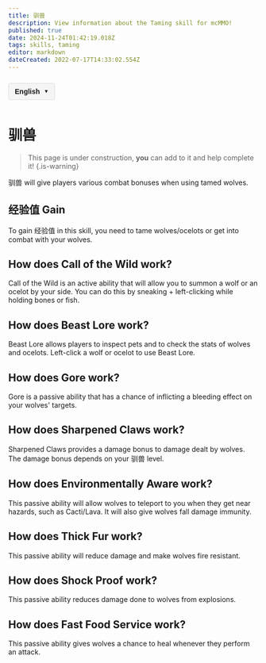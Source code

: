 ```yaml
---
title: 驯兽
description: View information about the Taming skill for mcMMO!
published: true
date: 2024-11-24T01:42:19.018Z
tags: skills, taming
editor: markdown
dateCreated: 2022-07-17T14:33:02.554Z
---
```



<!-- 语言切换器开始 -->
<div class="language-switcher">
  <div class="language-switcher-current">
    <span class="current-language">English</span>
    <span class="dropdown-icon">▼</span>
  </div>
  <div class="language-switcher-dropdown">
        <div class="language-option active" data-lang="en">English</div>
    <div class="language-option " data-lang="zh">中文</div>
    <div class="language-option " data-lang="es">Español</div>
    <div class="language-option " data-lang="fr">Français</div>
    <div class="language-option " data-lang="de">Deutsch</div>
    <div class="language-option " data-lang="ru">Русский</div>
    <div class="language-option " data-lang="ja">日本語</div>
    <div class="language-option " data-lang="ko">한국어</div>

  </div>
</div>

<style>
.language-switcher {
  position: relative;
  display: inline-block;
  margin: 10px 0;
  font-family: Arial, sans-serif;
  z-index: 100;
}

.language-switcher-current {
  display: flex;
  align-items: center;
  cursor: pointer;
  padding: 8px 12px;
  background-color: #f5f5f5;
  border: 1px solid #ddd;
  border-radius: 4px;
}

.current-language {
  margin-right: 8px;
  font-weight: bold;
}

.dropdown-icon {
  font-size: 10px;
}

.language-switcher-dropdown {
  display: none;
  position: absolute;
  top: 100%;
  left: 0;
  background-color: white;
  border: 1px solid #ddd;
  border-radius: 4px;
  box-shadow: 0 2px 5px rgba(0,0,0,0.1);
  min-width: 150px;
  z-index: 101;
}

.language-switcher:hover .language-switcher-dropdown {
  display: block;
}

.language-option {
  padding: 8px 12px;
  cursor: pointer;
  transition: background-color 0.2s;
}

.language-option:hover {
  background-color: #f0f0f0;
}

.language-option.active {
  background-color: #e6f7ff;
  font-weight: bold;
}
</style>


<script>
document.addEventListener('DOMContentLoaded', function() {
  // 语言切换功能
  const languageOptions = document.querySelectorAll('.language-option');
  languageOptions.forEach(option => {
    option.addEventListener('click', function() {
      const langCode = this.getAttribute('data-lang');
      const currentPath = window.location.pathname;
      
      // 提取当前文件路径（不含语言代码）
      const pathMatch = currentPath.match(/\/[a-z]{2}\/(.+)$/);
      const filePath = pathMatch ? pathMatch[1] : 'home.md';
      
      // 构建新路径
      const newPath = '/' + langCode + '/' + filePath;
      window.location.href = newPath;
    });
  });
});
</script>

<!-- 语言切换器结束 -->




# 驯兽
> This page is under construction, **you** can add to it and help complete it!
{.is-warning}

驯兽 will give players various combat bonuses when using tamed wolves.

## 经验值 Gain

To gain 经验值 in this skill, you need to tame wolves/ocelots or get into combat with your wolves.

## How does Call of the Wild work?

Call of the Wild is an active ability that will allow you to summon a wolf or an ocelot by your side. You can do this by sneaking + left-clicking while holding bones or fish.

## How does Beast Lore work?

Beast Lore allows players to inspect pets and to check the stats of wolves and ocelots. Left-click a wolf or ocelot to use Beast Lore.

## How does Gore work?

Gore is a passive ability that has a chance of inflicting a bleeding effect on your wolves' targets.

## How does Sharpened Claws work?

Sharpened Claws provides a damage bonus to damage dealt by wolves. The damage bonus depends on your 驯兽 level.

## How does Environmentally Aware work?

This passive ability will allow wolves to teleport to you when they get near hazards, such as Cacti/Lava. It will also give wolves fall damage immunity.

## How does Thick Fur work?

This passive ability will reduce damage and make wolves fire resistant.

## How does Shock Proof work?

This passive ability reduces damage done to wolves from explosions.

## How does Fast Food Service work?

This passive ability gives wolves a chance to heal whenever they perform an attack.
